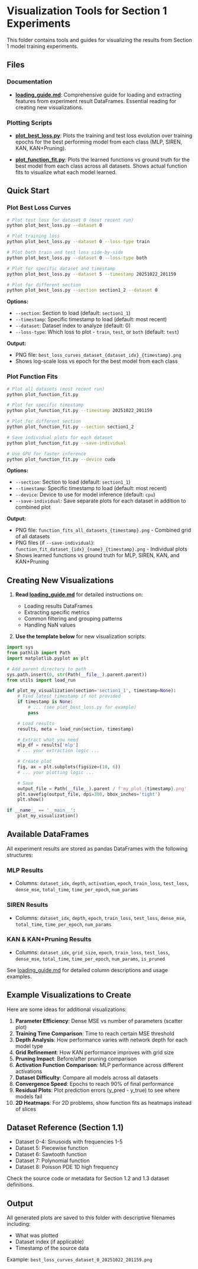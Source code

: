 # Visualization Tools for Section 1 Experiments

This folder contains tools and guides for visualizing the results from Section 1 model training experiments.

## Files

### Documentation

- **[loading_guide.md](loading_guide.md)**: Comprehensive guide for loading and extracting features from experiment result DataFrames. Essential reading for creating new visualizations.

### Plotting Scripts

- **[plot_best_loss.py](plot_best_loss.py)**: Plots the training and test loss evolution over training epochs for the best performing model from each class (MLP, SIREN, KAN, KAN+Pruning).

- **[plot_function_fit.py](plot_function_fit.py)**: Plots the learned functions vs ground truth for the best model from each class across all datasets. Shows actual function fits to visualize what each model learned.

## Quick Start

### Plot Best Loss Curves

```bash
# Plot test loss for dataset 0 (most recent run)
python plot_best_loss.py --dataset 0

# Plot training loss
python plot_best_loss.py --dataset 0 --loss-type train

# Plot both train and test loss side-by-side
python plot_best_loss.py --dataset 0 --loss-type both

# Plot for specific dataset and timestamp
python plot_best_loss.py --dataset 5 --timestamp 20251022_201159

# Plot for different section
python plot_best_loss.py --section section1_2 --dataset 0
```

**Options:**
- `--section`: Section to load (default: `section1_1`)
- `--timestamp`: Specific timestamp to load (default: most recent)
- `--dataset`: Dataset index to analyze (default: 0)
- `--loss-type`: Which loss to plot - `train`, `test`, or `both` (default: `test`)

**Output:**
- PNG file: `best_loss_curves_dataset_{dataset_idx}_{timestamp}.png`
- Shows log-scale loss vs epoch for the best model from each class

### Plot Function Fits

```bash
# Plot all datasets (most recent run)
python plot_function_fit.py

# Plot for specific timestamp
python plot_function_fit.py --timestamp 20251022_201159

# Plot for different section
python plot_function_fit.py --section section1_2

# Save individual plots for each dataset
python plot_function_fit.py --save-individual

# Use GPU for faster inference
python plot_function_fit.py --device cuda
```

**Options:**
- `--section`: Section to load (default: `section1_1`)
- `--timestamp`: Specific timestamp to load (default: most recent)
- `--device`: Device to use for model inference (default: `cpu`)
- `--save-individual`: Save separate plots for each dataset in addition to combined plot

**Output:**
- PNG file: `function_fits_all_datasets_{timestamp}.png` - Combined grid of all datasets
- PNG files (if `--save-individual`): `function_fit_dataset_{idx}_{name}_{timestamp}.png` - Individual plots
- Shows learned functions vs ground truth for MLP, SIREN, KAN, and KAN+Pruning

## Creating New Visualizations

1. **Read [loading_guide.md](loading_guide.md)** for detailed instructions on:
   - Loading results DataFrames
   - Extracting specific metrics
   - Common filtering and grouping patterns
   - Handling NaN values

2. **Use the template below** for new visualization scripts:

```python
import sys
from pathlib import Path
import matplotlib.pyplot as plt

# Add parent directory to path
sys.path.insert(0, str(Path(__file__).parent.parent))
from utils import load_run

def plot_my_visualization(section='section1_1', timestamp=None):
    # Find latest timestamp if not provided
    if timestamp is None:
        # ... (see plot_best_loss.py for example)
        pass

    # Load results
    results, meta = load_run(section, timestamp)

    # Extract what you need
    mlp_df = results['mlp']
    # ... your extraction logic ...

    # Create plot
    fig, ax = plt.subplots(figsize=(10, 6))
    # ... your plotting logic ...

    # Save
    output_file = Path(__file__).parent / f'my_plot_{timestamp}.png'
    plt.savefig(output_file, dpi=300, bbox_inches='tight')
    plt.show()

if __name__ == '__main__':
    plot_my_visualization()
```

## Available DataFrames

All experiment results are stored as pandas DataFrames with the following structures:

### MLP Results
- Columns: `dataset_idx`, `depth`, `activation`, `epoch`, `train_loss`, `test_loss`, `dense_mse`, `total_time`, `time_per_epoch`, `num_params`

### SIREN Results
- Columns: `dataset_idx`, `depth`, `epoch`, `train_loss`, `test_loss`, `dense_mse`, `total_time`, `time_per_epoch`, `num_params`

### KAN & KAN+Pruning Results
- Columns: `dataset_idx`, `grid_size`, `epoch`, `train_loss`, `test_loss`, `dense_mse`, `total_time`, `time_per_epoch`, `num_params`, `is_pruned`

See [loading_guide.md](loading_guide.md) for detailed column descriptions and usage examples.

## Example Visualizations to Create

Here are some ideas for additional visualizations:

1. **Parameter Efficiency**: Dense MSE vs number of parameters (scatter plot)
2. **Training Time Comparison**: Time to reach certain MSE threshold
3. **Depth Analysis**: How performance varies with network depth for each model type
4. **Grid Refinement**: How KAN performance improves with grid size
5. **Pruning Impact**: Before/after pruning comparison
6. **Activation Function Comparison**: MLP performance across different activations
7. **Dataset Difficulty**: Compare all models across all datasets
8. **Convergence Speed**: Epochs to reach 90% of final performance
9. **Residual Plots**: Plot prediction errors (y_pred - y_true) to see where models fail
10. **2D Heatmaps**: For 2D problems, show function fits as heatmaps instead of slices

## Dataset Reference (Section 1.1)

- Dataset 0-4: Sinusoids with frequencies 1-5
- Dataset 5: Piecewise function
- Dataset 6: Sawtooth function
- Dataset 7: Polynomial function
- Dataset 8: Poisson PDE 1D high frequency

Check the source code or metadata for Section 1.2 and 1.3 dataset definitions.

## Output

All generated plots are saved to this folder with descriptive filenames including:
- What was plotted
- Dataset index (if applicable)
- Timestamp of the source data

Example: `best_loss_curves_dataset_0_20251022_201159.png`
